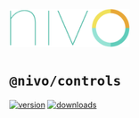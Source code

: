 <a href="https://nivo.rocks"><img alt="nivo" src="https://raw.githubusercontent.com/plouc/nivo/master/nivo.png" width="216" height="68"/></a>

# `@nivo/controls`

[![version](https://img.shields.io/npm/v/@nivo/controls?style=for-the-badge)](https://www.npmjs.com/package/@nivo/controls)
[![downloads](https://img.shields.io/npm/dm/@nivo/controls?style=for-the-badge)](https://www.npmjs.com/package/@nivo/controls)
